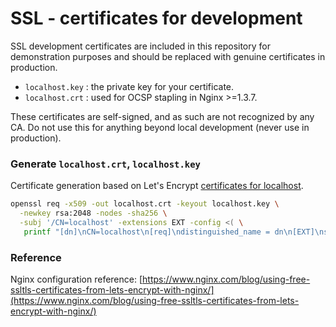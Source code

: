 # SSL - certificates for development

SSL development certificates are included in this repository for demonstration purposes and should be replaced 
with genuine certificates in production.

- `localhost.key`  : the private key for your certificate.
- `localhost.crt`  : used for OCSP stapling in Nginx >=1.3.7.

These certificates are self-signed, and as such are not recognized by any CA. Do not use this for anything beyond 
local development (never use in production).

### Generate `localhost.crt`, `localhost.key`

Certificate generation based on Let's Encrypt [certificates for localhost](https://letsencrypt.org/docs/certificates-for-localhost/).

```bash
openssl req -x509 -out localhost.crt -keyout localhost.key \
  -newkey rsa:2048 -nodes -sha256 \
  -subj '/CN=localhost' -extensions EXT -config <( \
   printf "[dn]\nCN=localhost\n[req]\ndistinguished_name = dn\n[EXT]\nsubjectAltName=DNS:localhost\nkeyUsage=digitalSignature\nextendedKeyUsage=serverAuth")
```

### Reference

Nginx configuration reference: [https://www.nginx.com/blog/using-free-ssltls-certificates-from-lets-encrypt-with-nginx/](https://www.nginx.com/blog/using-free-ssltls-certificates-from-lets-encrypt-with-nginx/)
